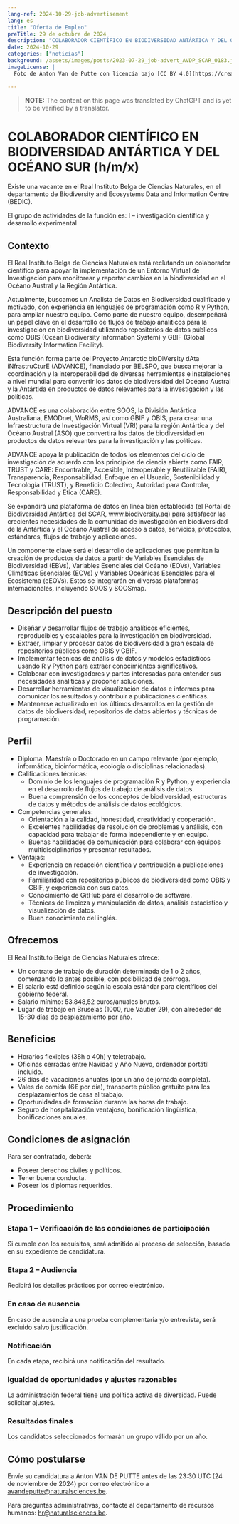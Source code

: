 ```yaml
---
lang-ref: 2024-10-29-job-advertisement  
lang: es  
title: "Oferta de Empleo"  
preTitle: 29 de octubre de 2024  
description: "COLABORADOR CIENTÍFICO EN BIODIVERSIDAD ANTÁRTICA Y DEL OCÉANO SUR (h/m/x)"  
date: 2024-10-29  
categories: ["noticias"]  
background: /assets/images/posts/2023-07-29_job-advert_AVDP_SCAR_0183.jpg  
imageLicense: |  
  Foto de Anton Van de Putte con licencia bajo [CC BY 4.0](https://creativecommons.org/licenses/by/4.0/)

---
```



> **NOTE:** The content on this page was translated by ChatGPT and is yet to be verified by a translator.

# COLABORADOR CIENTÍFICO EN BIODIVERSIDAD ANTÁRTICA Y DEL OCÉANO SUR (h/m/x)

Existe una vacante en el Real Instituto Belga de Ciencias Naturales, en el departamento de Biodiversity and Ecosystems Data and Information Centre (BEDIC).

El grupo de actividades de la función es: I – investigación científica y desarrollo experimental

## Contexto

El Real Instituto Belga de Ciencias Naturales está reclutando un colaborador científico para apoyar la implementación de un Entorno Virtual de Investigación para monitorear y reportar cambios en la biodiversidad en el Océano Austral y la Región Antártica.

Actualmente, buscamos un Analista de Datos en Biodiversidad cualificado y motivado, con experiencia en lenguajes de programación como R y Python, para ampliar nuestro equipo. Como parte de nuestro equipo, desempeñará un papel clave en el desarrollo de flujos de trabajo analíticos para la investigación en biodiversidad utilizando repositorios de datos públicos como OBIS (Ocean Biodiversity Information System) y GBIF (Global Biodiversity Information Facility).

Esta función forma parte del Proyecto Antarctic bioDiVersity dAta iNfrastruCturE (ADVANCE), financiado por BELSPO, que busca mejorar la coordinación y la interoperabilidad de diversas herramientas e instalaciones a nivel mundial para convertir los datos de biodiversidad del Océano Austral y la Antártida en productos de datos relevantes para la investigación y las políticas.

ADVANCE es una colaboración entre SOOS, la División Antártica Australiana, EMODnet, WoRMS, así como GBIF y OBIS, para crear una Infraestructura de Investigación Virtual (VRI) para la región Antártica y del Océano Austral (ASO) que convertirá los datos de biodiversidad en productos de datos relevantes para la investigación y las políticas.

ADVANCE apoya la publicación de todos los elementos del ciclo de investigación de acuerdo con los principios de ciencia abierta como FAIR, TRUST y CARE: Encontrable, Accesible, Interoperable y Reutilizable (FAIR), Transparencia, Responsabilidad, Enfoque en el Usuario, Sostenibilidad y Tecnología (TRUST), y Beneficio Colectivo, Autoridad para Controlar, Responsabilidad y Ética (CARE).

Se expandirá una plataforma de datos en línea bien establecida (el Portal de Biodiversidad Antártica del SCAR, www.biodiversity.aq) para satisfacer las crecientes necesidades de la comunidad de investigación en biodiversidad de la Antártida y el Océano Austral de acceso a datos, servicios, protocolos, estándares, flujos de trabajo y aplicaciones.

Un componente clave será el desarrollo de aplicaciones que permitan la creación de productos de datos a partir de Variables Esenciales de Biodiversidad (EBVs), Variables Esenciales del Océano (EOVs), Variables Climáticas Esenciales (ECVs) y Variables Oceánicas Esenciales para el Ecosistema (eEOVs). Estos se integrarán en diversas plataformas internacionales, incluyendo SOOS y SOOSmap.

## Descripción del puesto

- Diseñar y desarrollar flujos de trabajo analíticos eficientes, reproducibles y escalables para la investigación en biodiversidad.
- Extraer, limpiar y procesar datos de biodiversidad a gran escala de repositorios públicos como OBIS y GBIF.
- Implementar técnicas de análisis de datos y modelos estadísticos usando R y Python para extraer conocimientos significativos.
- Colaborar con investigadores y partes interesadas para entender sus necesidades analíticas y proponer soluciones.
- Desarrollar herramientas de visualización de datos e informes para comunicar los resultados y contribuir a publicaciones científicas.
- Mantenerse actualizado en los últimos desarrollos en la gestión de datos de biodiversidad, repositorios de datos abiertos y técnicas de programación.

## Perfil

- Diploma: Maestría o Doctorado en un campo relevante (por ejemplo, informática, bioinformática, ecología o disciplinas relacionadas).
- Calificaciones técnicas:
  - Dominio de los lenguajes de programación R y Python, y experiencia en el desarrollo de flujos de trabajo de análisis de datos.
  - Buena comprensión de los conceptos de biodiversidad, estructuras de datos y métodos de análisis de datos ecológicos.
- Competencias generales:
  - Orientación a la calidad, honestidad, creatividad y cooperación.
  - Excelentes habilidades de resolución de problemas y análisis, con capacidad para trabajar de forma independiente y en equipo.
  - Buenas habilidades de comunicación para colaborar con equipos multidisciplinarios y presentar resultados.
- Ventajas:
  - Experiencia en redacción científica y contribución a publicaciones de investigación.
  - Familiaridad con repositorios públicos de biodiversidad como OBIS y GBIF, y experiencia con sus datos.
  - Conocimiento de GitHub para el desarrollo de software.
  - Técnicas de limpieza y manipulación de datos, análisis estadístico y visualización de datos.
  - Buen conocimiento del inglés.

## Ofrecemos

El Real Instituto Belga de Ciencias Naturales ofrece:

- Un contrato de trabajo de duración determinada de 1 o 2 años, comenzando lo antes posible, con posibilidad de prórroga.
- El salario está definido según la escala estándar para científicos del gobierno federal.
- Salario mínimo: 53.848,52 euros/anuales brutos.
- Lugar de trabajo en Bruselas (1000, rue Vautier 29), con alrededor de 15-30 días de desplazamiento por año.

## Beneficios

- Horarios flexibles (38h o 40h) y teletrabajo.
- Oficinas cerradas entre Navidad y Año Nuevo, ordenador portátil incluido.
- 26 días de vacaciones anuales (por un año de jornada completa).
- Vales de comida (6€ por día), transporte público gratuito para los desplazamientos de casa al trabajo.
- Oportunidades de formación durante las horas de trabajo.
- Seguro de hospitalización ventajoso, bonificación lingüística, bonificaciones anuales.

## Condiciones de asignación

Para ser contratado, deberá:

- Poseer derechos civiles y políticos.
- Tener buena conducta.
- Poseer los diplomas requeridos.

## Procedimiento

### Etapa 1 – Verificación de las condiciones de participación

Si cumple con los requisitos, será admitido al proceso de selección, basado en su expediente de candidatura.

### Etapa 2 – Audiencia

Recibirá los detalles prácticos por correo electrónico. 

### En caso de ausencia

En caso de ausencia a una prueba complementaria y/o entrevista, será excluido salvo justificación.

### Notificación

En cada etapa, recibirá una notificación del resultado.

### Igualdad de oportunidades y ajustes razonables

La administración federal tiene una política activa de diversidad. Puede solicitar ajustes.

### Resultados finales

Los candidatos seleccionados formarán un grupo válido por un año.

## Cómo postularse

Envíe su candidatura a Anton VAN DE PUTTE antes de las 23:30 UTC (24 de noviembre de 2024) por correo electrónico a avandeputte@naturalsciences.be.

Para preguntas administrativas, contacte al departamento de recursos humanos: hr@naturalsciences.be.


